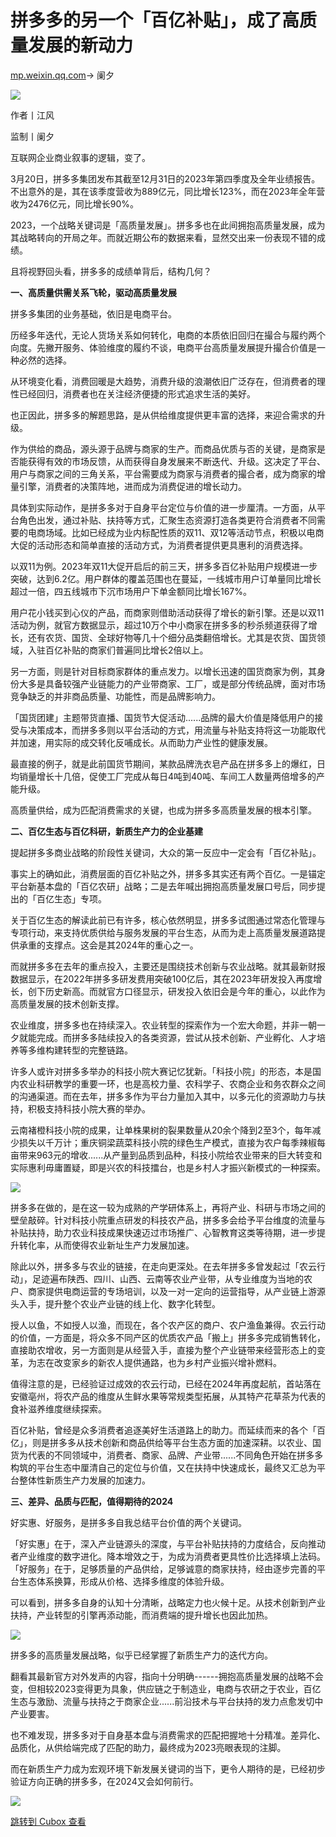 拼多多的另一个「百亿补贴」，成了高质量发展的新动力
=========================

[mp.weixin.qq.com](https://mp.weixin.qq.com/s/t8RUohnkCk8_Sl0IVN-ybw)→ 阑夕

![](https://cubox.pro/c/filters:no_upscale()?imageUrl=https%3A%2F%2Fmmbiz.qpic.cn%2Fmmbiz_gif%2F7smcUtbXojvFT9Hga8ONibpN5W1IV6ibpDO4l9d6MUkOZckpkOVC310Nkkyj2ZRSNhwO8FKzvTJEybk3Hiau978fw%2F640%3Fwx_fmt%3Dgif%26tp%3Dwebp%26wxfrom%3D5%26wx_lazy%3D1&valid=true)

作者丨江风

监制丨阑夕

互联网企业商业叙事的逻辑，变了。

3月20日，拼多多集团发布其截至12月31日的2023年第四季度及全年业绩报告。不出意外的是，其在该季度营收为889亿元，同比增长123%，而在2023年全年营收为2476亿元，同比增长90%。

2023，一个战略关键词是「高质量发展」。拼多多也在此间拥抱高质量发展，成为其战略转向的开局之年。而就近期公布的数据来看，显然交出来一份表现不错的成绩。

且将视野回头看，拼多多的成绩单背后，结构几何？

**一、高质量供需关系飞轮，驱动高质量发展**

拼多多集团的业务基础，依旧是电商平台。

历经多年迭代，无论人货场关系如何转化，电商的本质依旧回归在撮合与履约两个向度。先撇开服务、体验维度的履约不谈，电商平台高质量发展提升撮合价值是一种必然的选择。

从环境变化看，消费回暖是大趋势，消费升级的浪潮依旧广泛存在，但消费者的理性已经回归，消费者也在关注经济便捷的形式追求生活的美好。

也正因此，拼多多的解题思路，是从供给维度提供更丰富的选择，来迎合需求的升级。

作为供给的商品，源头源于品牌与商家的生产。而商品优质与否的关键，是商家是否能获得有效的市场反馈，从而获得自身发展来不断迭代、升级。这决定了平台、用户与商家之间的三角关系，平台需要成为商家与消费者的撮合者，成为商家的增量引擎，消费者的决策阵地，进而成为消费促进的增长动力。

具体到实际动作，是拼多多对于自身平台定位与价值的进一步厘清。一方面，从平台角色出发，通过补贴、扶持等方式，汇聚生态资源打造各类更符合消费者不同需要的电商场域。比如已经成为业内标配性质的双11、双12等活动节点，积极以电商大促的活动形态和简单直接的活动方式，为消费者提供更具惠利的消费选择。

以双11为例。2023年双11大促开启后的前三天，拼多多百亿补贴用户规模进一步突破，达到6.2亿。用户群体的覆盖范围也在蔓延，一线城市用户订单量同比增长超过一倍，四五线城市下沉市场用户下单金额同比增长167%。

用户花小钱买到心仪的产品，而商家则借助活动获得了增长的新引擎。还是以双11活动为例，就官方数据显示，超过10万个中小商家在拼多多的秒杀频道获得了增长，还有农货、国货、全球好物等几十个细分品类翻倍增长。尤其是农货、国货领域，入驻百亿补贴的商家们普遍同比增长2倍以上。

另一方面，则是针对目标商家群体的重点发力。以增长迅速的国货商家为例，其身份大多是具备较强产业链能力的产业带商家、工厂，或是部分传统品牌，面对市场竞争缺乏的并非商品质量、功能性，而是品牌影响力。

「国货团建」主题带货直播、国货节大促活动......品牌的最大价值是降低用户的接受与决策成本，而拼多多则以平台活动的方式，用流量与补贴支持将这一功能取代并加速，用实际的成交转化反哺成长。从而助力产业性的健康发展。

最直接的例子，就是此前国货节期间，某款品牌洗衣皂产品在拼多多上的爆红，日均销量增长十几倍，促使工厂完成从每日4吨到40吨、车间工人数量两倍增多的产能升级。

高质量供给，成为匹配消费需求的关键，也成为拼多多高质量发展的根本引擎。

**二、百亿生态与百亿科研，新质生产力的企业基建**

提起拼多多商业战略的阶段性关键词，大众的第一反应中一定会有「百亿补贴」。

事实上的确如此，消费层面的百亿补贴之外，拼多多其实还有两个百亿。一是锚定平台新基本盘的「百亿农研」战略；二是去年喊出拥抱高质量发展口号后，同步提出的「百亿生态」专项。

关于百亿生态的解读此前已有许多，核心依然明显，拼多多试图通过常态化管理与专项行动，来支持优质供给与服务发展的平台生态，从而为走上高质量发展道路提供承重的支撑点。这会是其2024年的重心之一。

而就拼多多在去年的重点投入，主要还是围绕技术创新与农业战略。就其最新财报数据显示，在2022年拼多多研发费用突破100亿后，其在2023年研发投入再度增长，创下历史新高。而就官方口径显示，研发投入依旧会是今年的重心，以此作为高质量发展的技术创新支撑。

农业维度，拼多多也在持续深入。农业转型的探索作为一个宏大命题，并非一朝一夕就能完成。而拼多多陆续投入的各类资源，尝试从技术创新、产业孵化、人才培养等多维构建转型的完整链路。

许多人或许对拼多多举办的科技小院大赛记忆犹新。「科技小院」的形态，本是国内农业科研教学的重要一环，也是高校力量、农科学子、农商企业和务农群众之间的沟通渠道。而在去年，拼多多作为平台力量加入其中，以多元化的资源助力与扶持，积极支持科技小院大赛的举办。

云南褚橙科技小院的成果，让单株果树的裂果数量从20余个降到2至3个，每年减少损失以千万计；重庆铜梁蔬菜科技小院的绿色生产模式，直接为农户每季辣椒每亩带来963元的增收......从产量到品质到品种，科技小院给农业带来的巨大转变和实际惠利毋庸置疑，即是兴农的科技擂台，也是乡村人才振兴新模式的一种探索。

![](https://cubox.pro/c/filters:no_upscale()?imageUrl=https%3A%2F%2Fmmbiz.qpic.cn%2Fmmbiz_jpg%2F7smcUtbXojvguRoHH1nabIcbd1xTUicyiaNayfvcp2KPBbIic5d2Ms0c78Pl6PbLhvuJq6jOQxOnAmlao3Vf0ZwkA%2F640%3Fwx_fmt%3Djpeg%26from%3Dappmsg&valid=true)

拼多多在做的，是在这一较为成熟的产学研体系上，再将产业、科研与市场之间的壁垒敲碎。针对科技小院重点研发的科技农产品，拼多多会给予平台维度的流量与补贴扶持，助力农业科技成果快速迈过市场推广、心智教育这类等待期，进一步提升转化率，从而使得农业新址生产力发展加速。

除此以外，拼多多与农业的链接，在走向更深处。在去年拼多多曾发起过「农云行动」，足迹遍布陕西、四川、山西、云南等农业产业带，从专业维度为当地的农户、商家提供电商运营的专场培训，以及一对一定向的运营指导，从产业链上游源头入手，提升整个农业产业链的线上化、数字化转型。

授人以鱼，不如授人以渔，而现在，各个农产区的商户、农户渔鱼兼得。农云行动的价值，一方面是，将众多不同产区的优质农产品「搬上」拼多多完成销售转化，直接助农增收，另一方面则是从经营入手，直接为整个产业链带来经营形态上的变革，为志在改变家乡的新农人提供通路，也为乡村产业振兴增补燃料。

值得注意的是，已经验证过成效的农云行动，已经在2024年再度起航，首站落在安徽亳州，将农产品的维度从生鲜水果等常规类型拓展，从其特产花草茶为代表的食补滋养维度继续探索。

百亿补贴，曾经是众多消费者追逐美好生活道路上的助力。而延续而来的各个「百亿」，则是拼多多从技术创新和商品供给等平台生态方面的加速深耕。以农业、国货为代表的不同领域中，消费者、商家、品牌、产业带......不同角色开始在拼多多构筑的平台生态中厘清自己的定位与价值，又在扶持中快速成长，最终又汇总为平台整体性新质生产力发展的加速力。

**三、差异、品质与匹配，值得期待的2024**

好实惠、好服务，是拼多多自我总结平台价值的两个关键词。

「好实惠」在于，深入产业链源头的深度，与平台补贴扶持的力度结合，反向推动者产业维度的数字进化。降本增效之于，为成为消费者更具性价比选择填上法码。「好服务」在于，足够质量的产品供给，足够诚意的商家扶持，经由逐步完善的平台生态体系换算，形成从价格、选择多维度的体验升级。

可以看到，拼多多自身的认知十分清晰，战略定力也火候十足。从技术创新到产业扶持，产业转型的引擎再添动能，而消费端的提升增长也因此加热。

![](https://cubox.pro/c/filters:no_upscale()?imageUrl=https%3A%2F%2Fmmbiz.qpic.cn%2Fmmbiz_jpg%2F7smcUtbXojvguRoHH1nabIcbd1xTUicyiafYpfa5G7Ql5ibNLhTxpepL82OacQlxppygrDpbGiag8J1YYQ6mTiaA0tg%2F640%3Fwx_fmt%3Djpeg%26from%3Dappmsg&valid=true)


拼多多的高质量发展战略，似乎已经掌握了新质生产力的迭代方向。

翻看其最新官方对外发声的内容，指向十分明确------拥抱高质量发展的战略不会变，但相较2023变得更为具象，供应链之于制造业，电商与农研之于农业，百亿生态与激励、流量与扶持之于商家企业......前沿技术与平台扶持的发力点愈发切中产业要害。

也不难发现，拼多多对于自身基本盘与消费需求的匹配把握地十分精准。差异化、品质化，从供给端完成了匹配的助力，最终成为2023亮眼表现的注脚。

而在新质生产力成为宏观环境下新发展关键词的当下，更令人期待的是，已经初步验证方向正确的拼多多，在2024又会如何前行。

![](https://cubox.pro/c/filters:no_upscale()?imageUrl=https%3A%2F%2Fmmbiz.qpic.cn%2Fmmbiz_gif%2F7smcUtbXojvFT9Hga8ONibpN5W1IV6ibpDsWpYKSJu5RQIeVAO5CAlyZK9S8jDgmVsQnnRtkapnrc1ruwKia1SqwA%2F640%3Fwx_fmt%3Dgif%26tp%3Dwebp%26wxfrom%3D5%26wx_lazy%3D1&valid=true)

[跳转到 Cubox 查看](https://cubox.pro/my/card?id=7172110210276789874)

